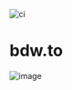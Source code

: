 ![ci](https://github.com/bndw/bdw.to/workflows/ci/badge.svg)

# bdw.to

![image](https://user-images.githubusercontent.com/4248167/117088509-87397c80-ad07-11eb-8819-680db8d27294.png)
